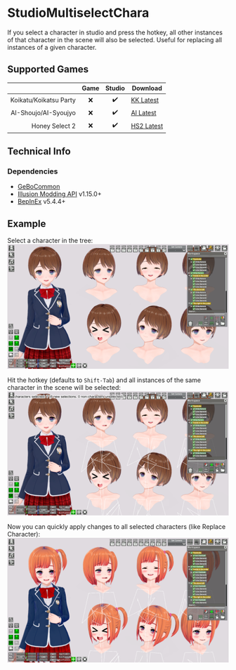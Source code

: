 # StudioMultiselectChara

If you select a character in studio and press the hotkey, all other instances of that character in the scene will also be selected. Useful for replacing all instances of a given character.

## Supported Games

|                         | Game  | Studio  | Download     |
| ----------------------: | :---: | :-----: | ------------ |
| Koikatu/Koikatsu Party  | ❌    | ✔️      | [KK Latest]  |
| AI-Shoujo/AI-Syoujyo    | ❌    | ✔️      | [AI Latest]  |
| Honey Select 2          | ❌    | ✔️      | [HS2 Latest] |


## Technical Info

### Dependencies

- [GeBoCommon](https://github.com/GeBo1/GeBoPlugins)
- [Illusion Modding API](https://github.com/IllusionMods/IllusionModdingAPI) v1.15.0+
- [BepInEx](https://github.com/BepInEx/BepInEx) v5.4.4+


## Example

Select a character in the tree:
![Select character in tree](README_Images/ex-01-01.png)

Hit the hotkey (defaults to `Shift-Tab`) and all instances of the same character in the scene will be selected:
![Select character in tree](README_Images/ex-01-02.png)

Now you can quickly apply changes to all selected characters (like Replace Character):
![Select character in tree](README_Images/ex-01-03.png)

[//]: # (## Latest Links)

[AI Latest]: https://github.com/GeBo1/GeBoPlugins/releases/download/r6/AI_StudioMultiselectChara.v0.9.1.zip "v0.9.1"
[HS2 Latest]: https://github.com/GeBo1/GeBoPlugins/releases/download/r6/HS2_StudioMultiselectChara.v0.9.1.zip "v0.9.1"
[KK Latest]: https://github.com/GeBo1/GeBoPlugins/releases/download/r6/KK_StudioMultiselectChara.v0.9.1.zip "v0.9.1"

